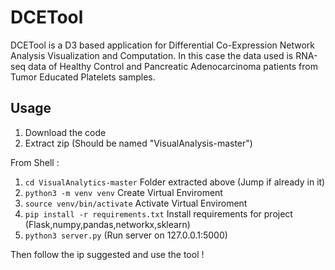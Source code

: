 # DCETool 

DCETool is a D3 based application for Differential Co-Expression Network Analysis Visualization and Computation. In this case the data used is RNA-seq data of Healthy Control and Pancreatic Adenocarcinoma patients from Tumor Educated Platelets samples.

## Usage

1) Download the code 
2) Extract zip (Should be named "VisualAnalysis-master")

From Shell :

1) ``cd VisualAnalytics-master`` Folder extracted above (Jump if already in it)
2) ``python3 -m venv venv`` Create Virtual Enviroment
3) ``source venv/bin/activate`` Activate Virtual Enviroment
4) ``pip install -r requirements.txt`` Install requirements for project (Flask,numpy,pandas,networkx,sklearn)
5) ``python3 server.py`` (Run server on 127.0.0.1:5000)

Then follow the ip suggested and use the tool !
